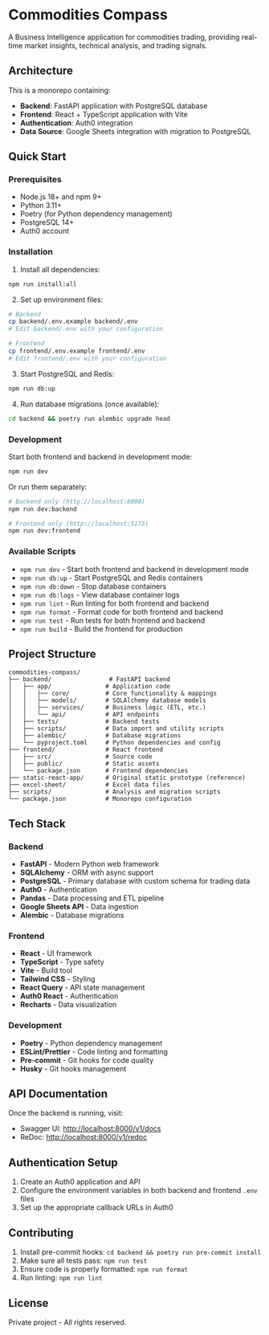# Commodities Compass

A Business Intelligence application for commodities trading, providing real-time market insights, technical analysis, and trading signals.

## Architecture

This is a monorepo containing:

- **Backend**: FastAPI application with PostgreSQL database
- **Frontend**: React + TypeScript application with Vite
- **Authentication**: Auth0 integration
- **Data Source**: Google Sheets integration with migration to PostgreSQL

## Quick Start

### Prerequisites

- Node.js 18+ and npm 9+
- Python 3.11+
- Poetry (for Python dependency management)
- PostgreSQL 14+
- Auth0 account

### Installation

1. Install all dependencies:

```bash
npm run install:all
```

2. Set up environment files:

```bash
# Backend
cp backend/.env.example backend/.env
# Edit backend/.env with your configuration

# Frontend
cp frontend/.env.example frontend/.env
# Edit frontend/.env with your configuration
```

3. Start PostgreSQL and Redis:

```bash
npm run db:up
```

4. Run database migrations (once available):

```bash
cd backend && poetry run alembic upgrade head
```

### Development

Start both frontend and backend in development mode:

```bash
npm run dev
```

Or run them separately:

```bash
# Backend only (http://localhost:8000)
npm run dev:backend

# Frontend only (http://localhost:5173)
npm run dev:frontend
```

### Available Scripts

- `npm run dev` - Start both frontend and backend in development mode
- `npm run db:up` - Start PostgreSQL and Redis containers
- `npm run db:down` - Stop database containers
- `npm run db:logs` - View database container logs
- `npm run lint` - Run linting for both frontend and backend
- `npm run format` - Format code for both frontend and backend
- `npm run test` - Run tests for both frontend and backend
- `npm run build` - Build the frontend for production

## Project Structure

```
commodities-compass/
├── backend/                # FastAPI backend
│   ├── app/               # Application code
│   │   ├── core/          # Core functionality & mappings
│   │   ├── models/        # SQLAlchemy database models
│   │   ├── services/      # Business logic (ETL, etc.)
│   │   └── api/           # API endpoints
│   ├── tests/             # Backend tests
│   ├── scripts/           # Data import and utility scripts
│   ├── alembic/           # Database migrations
│   └── pyproject.toml     # Python dependencies and config
├── frontend/              # React frontend
│   ├── src/               # Source code
│   ├── public/            # Static assets
│   └── package.json       # Frontend dependencies
├── static-react-app/      # Original static prototype (reference)
├── excel-sheet/           # Excel data files
├── scripts/               # Analysis and migration scripts
└── package.json           # Monorepo configuration
```

## Tech Stack

### Backend

- **FastAPI** - Modern Python web framework
- **SQLAlchemy** - ORM with async support
- **PostgreSQL** - Primary database with custom schema for trading data
- **Auth0** - Authentication
- **Pandas** - Data processing and ETL pipeline
- **Google Sheets API** - Data ingestion
- **Alembic** - Database migrations

### Frontend

- **React** - UI framework
- **TypeScript** - Type safety
- **Vite** - Build tool
- **Tailwind CSS** - Styling
- **React Query** - API state management
- **Auth0 React** - Authentication
- **Recharts** - Data visualization

### Development

- **Poetry** - Python dependency management
- **ESLint/Prettier** - Code linting and formatting
- **Pre-commit** - Git hooks for code quality
- **Husky** - Git hooks management

## API Documentation

Once the backend is running, visit:

- Swagger UI: <http://localhost:8000/v1/docs>
- ReDoc: <http://localhost:8000/v1/redoc>

## Authentication Setup

1. Create an Auth0 application and API
2. Configure the environment variables in both backend and frontend `.env` files
3. Set up the appropriate callback URLs in Auth0

## Contributing

1. Install pre-commit hooks: `cd backend && poetry run pre-commit install`
2. Make sure all tests pass: `npm run test`
3. Ensure code is properly formatted: `npm run format`
4. Run linting: `npm run lint`

## License

Private project - All rights reserved.
